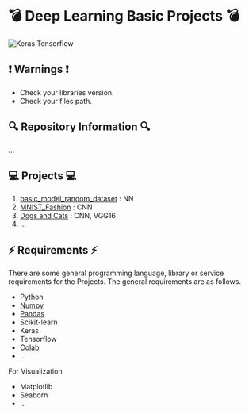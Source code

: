 # 💣 Deep Learning Basic Projects 💣

![Keras Tensorflow](https://miro.medium.com/max/700/0*BrC7o-KTt54z948C.jpg)

## ❗ Warnings ❗
* Check your libraries version.
* Check your files path.

## 🔍 Repository Information 🔍
...

## 💻 Projects 💻
1. [basic_model_random_dataset](https://github.com/alicenkbaytop/DL-Tensorflow-Keras/tree/main/basic_model_random_dataset) : NN
2. [MNIST_Fashion](https://github.com/alicenkbaytop/DL-Tensorflow-Keras/tree/main/mnist_fashion(National%20Institute%20of%20Standards%20and%20Technology)) : CNN
3. [Dogs and Cats](https://github.com/alicenkbaytop/DL-Tensorflow-Keras/tree/main/cnn_model_dogs_and_cats_dataset) : CNN, VGG16
4. ...

## ⚡ Requirements ⚡

There are some general programming language, library or service requirements for the Projects. The general requirements are as follows.
 * Python
 *	[Numpy](https://medium.com/@baytop.alicenk/numpy-%C3%B6%C4%9Frenmek-0-d7b35876adfe)
 * [Pandas](https://medium.com/@baytop.alicenk/pandas-%C3%B6%C4%9Frenmek-0-64ad05faf8e8)
 *	Scikit-learn
 * Keras
 * Tensorflow
 * [Colab](https://medium.com/developer-student-clubs-altinbas/colab-guide-for-beginners-394f66b59d20)
 * ...
 
For Visualization
 *	Matplotlib
 *	Seaborn
 * ...
